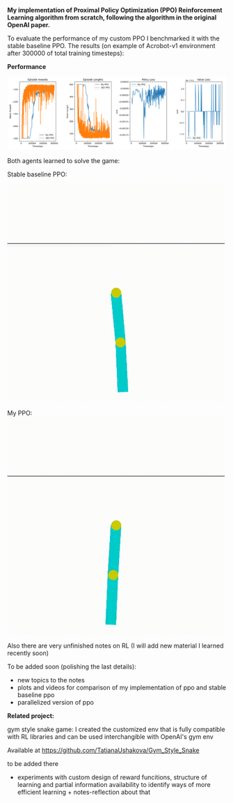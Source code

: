
**My implementation of Proximal Policy Optimization (PPO) Reinforcement Learning algorithm from scratch, following the algorithm in the original OpenAI paper.**

To evaluate the performance of my custom PPO I benchmarked it with the stable baseline PPO. The results (on example of Acrobot-v1 environment
after 300000 of total training timesteps):

**Performance**

![](training_runs/20250517_042955/learning_curves.png)

Both agents learned to solve the game:

Stable baseline PPO:

![](sb3_ppo.gif)

My PPO:
![](my_ppo.gif)


Also there are very unfinished notes on RL (I will add new material I learned recently soon)

To be added soon (polishing the last details): 

- new topics to the notes
- plots and videos for comparison of my implementation of ppo and stable baseline ppo
- parallelized version of ppo


**Related project:** 

gym style snake game: I created the customized env that is fully compatible with RL libraries and can be used interchangible with OpenAI's gym env

Available at https://github.com/TatianaUshakova/Gym_Style_Snake

to be added there
 - experiments with custom design of reward funcitions, structure of learning and partial information availability to identify ways of more efficient learning + notes-reflection about that
